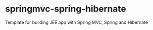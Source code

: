 springmvc-spring-hibernate
==========================

Template for building JEE app with Spring MVC, Spring and Hibernate 

